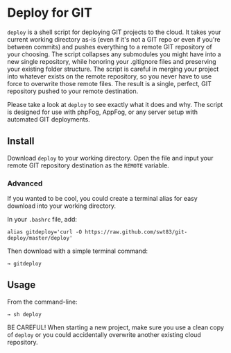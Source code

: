 # Deploy for GIT #

``deploy`` is a shell script for deploying GIT projects to the cloud.  It takes your current working directory as-is (even if it's not a GIT repo or even if you're between commits) and pushes everything to a remote GIT repository of your choosing.  The script collapses any submodules you might have into a new single repository, while honoring your .gitignore files and preserving your existing folder structure.  The script is careful in merging your project into whatever exists on the remote repository, so you never have to use force to overwrite those remote files.  The result is a single, perfect, GIT repository pushed to your remote destination.

Please take a look at ``deploy`` to see exactly what it does and why.  The script is designed for use with phpFog, AppFog, or any server setup with automated GIT deployments.

## Install ##

Download ``deploy`` to your working directory. Open the file and input your remote GIT repository destination as the ``REMOTE`` variable.

### Advanced ###

If you wanted to be cool, you could create a terminal alias for easy download into your working directory.

In your ``.bashrc`` file, add:

```
alias gitdeploy='curl -O https://raw.github.com/swt83/git-deploy/master/deploy'
```

Then download with a simple terminal command:

```
→ gitdeploy
```

## Usage ##

From the command-line:

```
→ sh deploy
```

BE CAREFUL! When starting a new project, make sure you use a clean copy of ``deploy`` or you could accidentally overwrite another existing cloud repository.